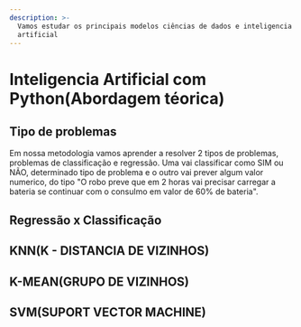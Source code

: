 ```yaml
---
description: >-
  Vamos estudar os principais modelos ciências de dados e inteligencia
  artificial
---
```


# Inteligencia Artificial com Python\(Abordagem téorica\)

## Tipo de problemas

Em nossa metodologia vamos aprender a resolver 2 tipos de problemas, problemas de classificação e regressão. Uma vai classificar como SIM ou NÃO, determinado tipo de problema e o outro vai prever algum valor numerico, do tipo "O robo preve que em 2 horas vai precisar carregar a bateria se continuar com o consulmo em valor de 60% de bateria".

## Regressão x Classificação 

## KNN\(K - DISTANCIA DE VIZINHOS\)

## K-MEAN\(GRUPO DE VIZINHOS\)

## SVM\(SUPORT VECTOR MACHINE\)

